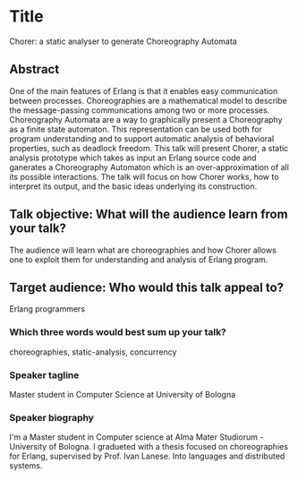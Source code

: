 # Title
Chorer: a static analyser to generate Choreography Automata

## Abstract
One of the main features of Erlang is that it enables easy communication between processes.
Choreographies are a mathematical model to describe the message-passing communications among
two or more processes. Choreography Automata are a way to graphically present a Choreography
as a finite state automaton. This representation can be used both for program understanding
and to support automatic analysis of behavioral properties, such as deadlock freedom. This
talk will present Chorer, a static analysis prototype which takes as input an Erlang source
code and ganerates a Choreography Automaton which is an over-approximation of all its possible
interactions. The talk will focus on how Chorer works, how to interpret its output, and the
basic ideas underlying its construction.

## Talk objective: What will the audience learn from your talk?
The audience will learn what are choreographies and how Chorer allows one to exploit them for
understanding and analysis of Erlang program. 

## Target audience: Who would this talk appeal to?
Erlang programmers

### Which three words would best sum up your talk?
choreographies, static-analysis, concurrency


### Speaker tagline
Master student in Computer Science at University of Bologna

### Speaker biography
I'm a Master student in Computer science at Alma Mater Studiorum - University of Bologna.
I gradueted with a thesis focused on choreographies for Erlang, supervised by Prof. Ivan Lanese.
Into languages and distributed systems.
